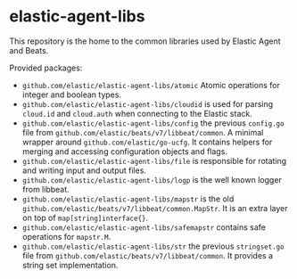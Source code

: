 # elastic-agent-libs

This repository is the home to the common libraries used by Elastic Agent and Beats.

Provided packages:
* `github.com/elastic/elastic-agent-libs/atomic` Atomic operations for integer and boolean types.
* `github.com/elastic/elastic-agent-libs/cloudid` is used for parsing `cloud.id` and `cloud.auth` when connecting to the Elastic stack.
* `github.com/elastic/elastic-agent-libs/config` the previous `config.go` file from `github.com/elastic/beats/v7/libbeat/common`. A minimal wrapper around `github.com/elastic/go-ucfg`. It contains helpers for merging and accessing configuration objects and flags.
* `github.com/elastic/elastic-agent-libs/file` is responsible for rotating and writing input and output files.
* `github.com/elastic/elastic-agent-libs/logp` is the well known logger from libbeat.
* `github.com/elastic/elastic-agent-libs/mapstr` is the old `github.com/elastic/beats/v7/libbeat/common.MapStr`. It is an extra layer on top of `map[string]interface{}`.
* `github.com/elastic/elastic-agent-libs/safemapstr` contains safe operations for `mapstr.M`.
* `github.com/elastic/elastic-agent-libs/str` the previous `stringset.go` file from `github.com/elastic/beats/v7/libbeat/common`. It provides a string set implementation. 
